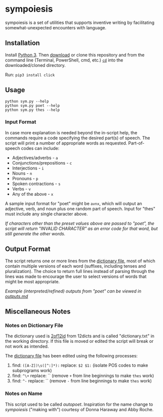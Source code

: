 # sympoiesis
sympoiesis is a set of utilities that supports inventive writing by facilitating somewhat-unexpected encounters with language.

## Installation
Install [Python 3](https://www.python.org/downloads/). Then [download](https://github.com/tylerdq/sympoiesis/archive/master.zip) or clone this repository and from the command line (Terminal, PowerShell, cmd, etc.) [`cd`](https://www.git-tower.com/learn/git/ebook/en/command-line/appendix/command-line-101) into the downloaded/cloned directory.

Run: `pip3 install click`

## Usage
`python sym.py --help`  
`python sym.py poet --help`  
`python sym.py thes --help`

### Input Format
In case more explanation is needed beyond the in-script help, the commands require a code specifying the desired part(s) of speech. The script will print a number of appropriate words as requested. Part-of-speech codes can include:

* Adjectives/adverbs - `a`
* Conjunctions/prepositions - `c`
* Interjections - `i`
* Nouns - `n`
* Pronouns - `p`
* Spoken contractions - `s`
* Verbs - `v`
* Any of the above - `x`

A sample input format for "poet" might be `avnx`, which will output an adjective, verb, and noun plus one random part of speech. Input for "thes" must include any single character above.

*If characters other than the preset values above are passed to "poet", the script will return "INVALID CHARACTER" as an error code for that word, but still generate the other words.*

## Output Format
The script returns one or more lines from the [dictionary file](words.txt), most of which contain multiple versions of each word (suffixes, including tenses and pluralization). The choice to return full lines instead of parsing through the lines was made to encourage the user to select versions of words that might be most appropriate.

*Example (interpreted/refined) outputs from "poet" can be viewed in [outputs.md](outputs.md)*

## Miscellaneous Notes

### Notes on Dictionary File
The dictionary used is [2of12id](http://wordlist.aspell.net/alt12dicts-infl-readme/) from 12dicts and is called "dictionary.txt" in the working directory. If this file is moved or edited the script will break or not work as intended.

The [dictionary file](dictionary.txt) has been edited using the following processes:  
1. find: `([A-Z])\s([^:]*):` replace: `$2 $1:` (isolate POS codes to make subprograms work)
2. find: `^\+` replace: `` (remove `+` from line beginnings to make `thes` work)
3. find: `^-` replace: `` (remove `-` from line beginnings to make `thes` work)

### Notes on Name
This script used to be called *autopoet*. Inspiration for the name change to *sympoiesis* ("making with") courtesy of Donna Haraway and Abby Roche.